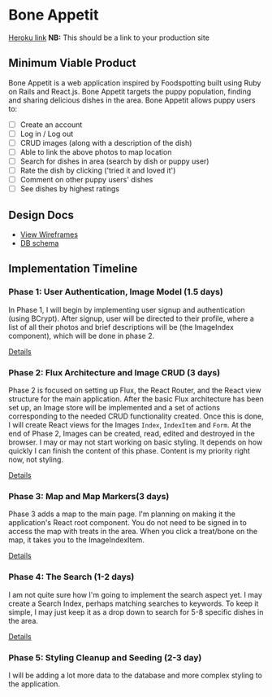 # Bone Appetit

[Heroku link][heroku] **NB:** This should be a link to your production site

[heroku]: http://www.herokuapp.com

## Minimum Viable Product

Bone Appetit is a web application inspired by Foodspotting built using Ruby on Rails
and React.js. Bone Appetit targets the puppy population, finding and sharing delicious dishes in the area. Bone Appetit allows puppy users to:

<!-- This is a Markdown checklist. Use it to keep track of your progress! -->

- [ ] Create an account
- [ ] Log in / Log out
- [ ] CRUD images (along with a description of the dish)
- [ ] Able to link the above photos to map location
- [ ] Search for dishes in area (search by dish or puppy user)
- [ ] Rate the dish by clicking ('tried it and loved it')
- [ ] Comment on other puppy users' dishes
- [ ] See dishes by highest ratings

## Design Docs
* [View Wireframes][view]
* [DB schema][schema]

[view]: ./docs/views.md
[schema]: ./docs/schema.md

## Implementation Timeline

### Phase 1: User Authentication, Image Model (1.5 days)

In Phase 1, I will begin by implementing user signup and authentication (using
BCrypt). After signup, user will be directed to their profile, where a list of all their photos and brief descriptions will be (the ImageIndex component), which will be done in phase 2.

[Details][phase-one]

### Phase 2: Flux Architecture and Image CRUD (3 days)

Phase 2 is focused on setting up Flux, the React Router, and the React view
structure for the main application. After the basic Flux architecture has been
set up, an Image store will be implemented and a set of actions corresponding to
the needed CRUD functionality created.  Once this is done, I will create React
views for the Images `Index`, `IndexItem` and `Form`.  At the end of Phase 2,
Images can be created, read, edited and destroyed in the browser. I may or may not start working on basic styling. It depends on how quickly I can finish the content of this phase. Content is my priority right now, not styling.

[Details][phase-two]

### Phase 3: Map and Map Markers(3 days)

Phase 3 adds a map to the main page. I'm planning on making it the application's React root component. You do not need to be signed in to access the map with treats in the area. When you click a treat/bone on the map, it takes you to the ImageIndexItem.

[Details][phase-three]

### Phase 4: The Search (1-2 days)

I am not quite sure how I'm going to implement the search aspect yet. I may create a Search Index, perhaps matching searches to keywords. To keep it simple, I may just keep it as a drop down to search for 5-8 specific dishes in the area.


[Details][phase-four]


### Phase 5: Styling Cleanup and Seeding (2-3 day)

I will be adding a lot more data to the database and more complex styling to the application.



[phase-one]: ./docs/phases/phase1.md
[phase-two]: ./docs/phases/phase2.md
[phase-three]: ./docs/phases/phase3.md
[phase-four]: ./docs/phases/phase4.md
[phase-five]: ./docs/phases/phase5.md
